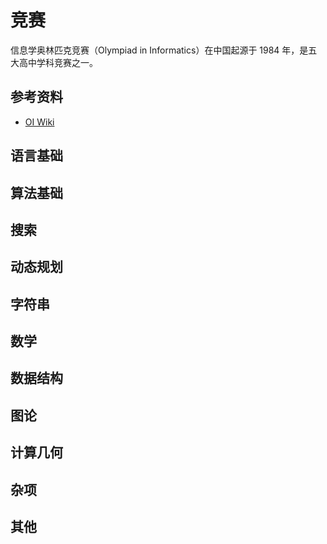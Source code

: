 # 竞赛

信息学奥林匹克竞赛（Olympiad in Informatics）在中国起源于 1984 年，是五大高中学科竞赛之一。

## 参考资料

- [OI Wiki](https://oi-wiki.org)

## 语言基础



## 算法基础



## 搜索



## 动态规划



## 字符串



## 数学



## 数据结构



## 图论



## 计算几何



## 杂项



## 其他

